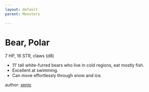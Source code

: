 ```yaml
---
layout: default
parent: Monsters
  
---
```

# Bear, Polar
7 HP, 16 STR, claws (d8)  
- 11’ tall white-furred bears who live in cold regions, eat mostly fish.  
- Excellent at swimming.  
- Can move effortlessly through snow and ice.  

author: [xenio](https://xenioinabottle.blogspot.com/2021/02/classic-monsters-for-cairnito-part-1.html)
